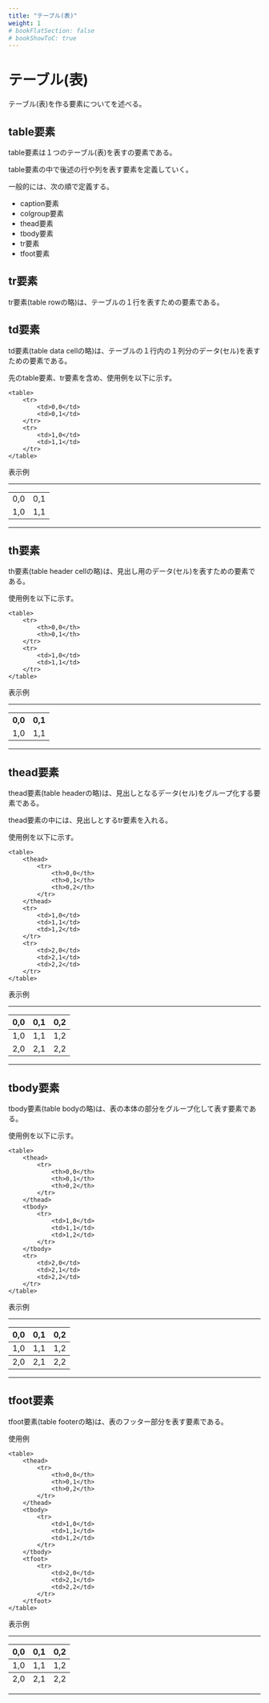 ```yaml
---
title: "テーブル(表)"
weight: 1
# bookFlatSection: false
# bookShowToC: true
---
```



# テーブル(表)

テーブル(表)を作る要素についてを述べる。


## table要素

table要素は１つのテーブル(表)を表すの要素である。

table要素の中で後述の行や列を表す要素を定義していく。

一般的には、次の順で定義する。

- caption要素
- colgroup要素
- thead要素
- tbody要素
- tr要素
- tfoot要素


## tr要素

tr要素(table rowの略)は、テーブルの１行を表すための要素である。


## td要素

td要素(table data cellの略)は、テーブルの１行内の１列分のデータ(セル)を表すための要素である。

先のtable要素、tr要素を含め、使用例を以下に示す。

```
<table>
    <tr>
        <td>0,0</td>
        <td>0,1</td>
    </tr>
    <tr>
        <td>1,0</td>
        <td>1,1</td>
    </tr>
</table>
```

表示例

<hr>
<table>
    <tr>
        <td>0,0</td>
        <td>0,1</td>
    </tr>
    <tr>
        <td>1,0</td>
        <td>1,1</td>
    </tr>
</table>
<hr>


## th要素

th要素(table header cellの略)は、見出し用のデータ(セル)を表すための要素である。

使用例を以下に示す。

```
<table>
    <tr>
        <th>0,0</th>
        <th>0,1</th>
    </tr>
    <tr>
        <td>1,0</td>
        <td>1,1</td>
    </tr>
</table>
```

表示例

<hr>
<table>
    <tr>
        <th>0,0</th>
        <th>0,1</th>
    </tr>
    <tr>
        <td>1,0</td>
        <td>1,1</td>
    </tr>
</table>
<hr>


## thead要素

thead要素(table headerの略)は、見出しとなるデータ(セル)をグループ化する要素である。

thead要素の中には、見出しとするtr要素を入れる。

使用例を以下に示す。

```
<table>
    <thead>
        <tr>
            <th>0,0</th>
            <th>0,1</th>
            <th>0,2</th>
        </tr>
    </thead>
    <tr>
        <td>1,0</td>
        <td>1,1</td>
        <td>1,2</td>
    </tr>
    <tr>
        <td>2,0</td>
        <td>2,1</td>
        <td>2,2</td>
    </tr>
</table>
```

表示例

<hr>
<table>
    <thead>
        <tr>
            <th>0,0</th>
            <th>0,1</th>
            <th>0,2</th>
        </tr>
    </thead>
    <tr>
        <td>1,0</td>
        <td>1,1</td>
        <td>1,2</td>
    </tr>
    <tr>
        <td>2,0</td>
        <td>2,1</td>
        <td>2,2</td>
    </tr>
</table>
<hr>

## tbody要素

tbody要素(table bodyの略)は、表の本体の部分をグループ化して表す要素である。

使用例を以下に示す。

```
<table>
    <thead>
        <tr>
            <th>0,0</th>
            <th>0,1</th>
            <th>0,2</th>
        </tr>
    </thead>
    <tbody>
        <tr>
            <td>1,0</td>
            <td>1,1</td>
            <td>1,2</td>
        </tr>
    </tbody>
    <tr>
        <td>2,0</td>
        <td>2,1</td>
        <td>2,2</td>
    </tr>
</table>
```

表示例


<hr>
<table>
    <thead>
        <tr>
            <th>0,0</th>
            <th>0,1</th>
            <th>0,2</th>
        </tr>
    </thead>
    <tbody>
        <tr>
            <td>1,0</td>
            <td>1,1</td>
            <td>1,2</td>
        </tr>
    </tbody>
    <tr>
        <td>2,0</td>
        <td>2,1</td>
        <td>2,2</td>
    </tr>
</table>
<hr>


## tfoot要素

tfoot要素(table footerの略)は、表のフッター部分を表す要素である。

使用例

```
<table>
    <thead>
        <tr>
            <th>0,0</th>
            <th>0,1</th>
            <th>0,2</th>
        </tr>
    </thead>
    <tbody>
        <tr>
            <td>1,0</td>
            <td>1,1</td>
            <td>1,2</td>
        </tr>
    </tbody>
    <tfoot>
        <tr>
            <td>2,0</td>
            <td>2,1</td>
            <td>2,2</td>
        </tr>
    </tfoot>
</table>
```

表示例

<hr>
<table>
    <thead>
        <tr>
            <th>0,0</th>
            <th>0,1</th>
            <th>0,2</th>
        </tr>
    </thead>
    <tbody>
        <tr>
            <td>1,0</td>
            <td>1,1</td>
            <td>1,2</td>
        </tr>
    </tbody>
    <tfoot>
        <tr>
            <td>2,0</td>
            <td>2,1</td>
            <td>2,2</td>
        </tr>
    </tfoot>
</table>
<hr>
